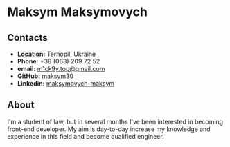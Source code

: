 # Maksym Maksymovych
## Contacts
+ **Location:** Ternopil, Ukraine
+ **Phone:** +38 (063) 209 72 52
+ **email:** m1ck9y.top@gmail.com
+ **GitHub:** [maksym30](https://github.com/maksym30)
+ **Linkedin:** [maksymovych-maksym](https://www.linkedin.com/in/maksym-maksymovych-826846176/)

## About
I'm a student of law, but in several months I've been interested in becoming front-end developer. My aim is day-to-day increase my knowledge and experience in this field and become qualified engineer.
